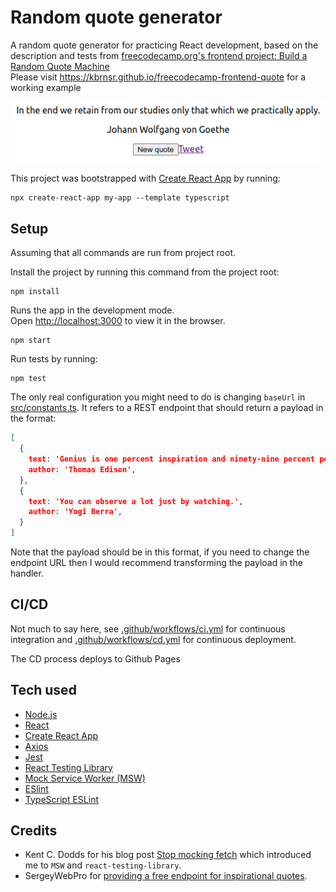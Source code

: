 # Random quote generator

A random quote generator for practicing React development,
based on the description and tests from [freecodecamp.org's frontend project: Build a Random Quote Machine](https://www.freecodecamp.org/learn/front-end-development-libraries/front-end-development-libraries-projects/build-a-random-quote-machine)\
Please visit https://kbrnsr.github.io/freecodecamp-frontend-quote
for a working example

![app example image](assets/images/example.png)

This project was bootstrapped with [Create React App](https://github.com/facebook/create-react-app) by running:

```shell
npx create-react-app my-app --template typescript
```

## Setup

Assuming that all commands are run from project root.

Install the project by running this command from the project root:
```shell
npm install
```

Runs the app in the development mode.\
Open [http://localhost:3000](http://localhost:3000) to view it in the browser.
```shell
npm start
```

Run tests by running:
```shell
npm test
```

The only real configuration you might need to do is changing `baseUrl` in
[src/constants.ts](src/constants.ts). It refers to a REST endpoint that should return a payload in the format:
```json
[
  {
    text: 'Genius is one percent inspiration and ninety-nine percent perspiration.',
    author: 'Thomas Edison',
  },
  {
    text: 'You can observe a lot just by watching.',
    author: 'Yogi Berra',
  }
]
```
Note that the payload should be in this format, if you need to change the endpoint URL then 
I would recommend transforming the payload in the handler.

## CI/CD

Not much to say here, see [.github/workflows/ci.yml](.github/workflows/ci.yml) for continuous integration and [.github/workflows/cd.yml](.github/workflows/cd.yml) for continuous deployment.

The CD process deploys to Github Pages

## Tech used

- [Node.js](https://nodejs.org/en/)
- [React](https://reactjs.org/)
- [Create React App](https://create-react-app.dev/)
- [Axios](https://axios-http.com/)
- [Jest](https://jestjs.io/)
- [React Testing Library](https://testing-library.com/docs/react-testing-library/intro/)
- [Mock Service Worker (MSW)](https://mswjs.io/)
- [ESlint](https://eslint.org/)
- [TypeScript ESLint](https://typescript-eslint.io/)

## Credits
- Kent C. Dodds for his blog post [Stop mocking fetch](https://kentcdodds.com/blog/stop-mocking-fetch) which introduced me to `MSW` and `react-testing-library`.
- SergeyWebPro for [providing a free endpoint for inspirational quotes](https://forum.freecodecamp.org/t/free-api-inspirational-quotes-json-with-code-examples/311373).